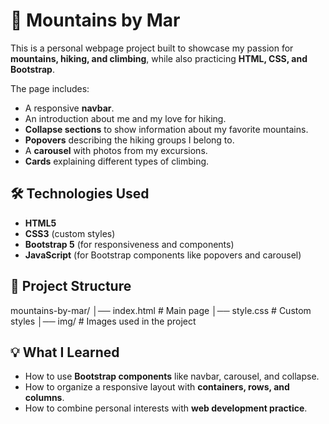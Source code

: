 # 🌄 Mountains by Mar

This is a personal webpage project built to showcase my passion for **mountains, hiking, and climbing**, while also practicing **HTML, CSS, and Bootstrap**.  


The page includes:
- A responsive **navbar**.  
- An introduction about me and my love for hiking.  
- **Collapse sections** to show information about my favorite mountains.  
- **Popovers** describing the hiking groups I belong to.  
- A **carousel** with photos from my excursions.  
- **Cards** explaining different types of climbing.  


## 🛠️ Technologies Used
- **HTML5**  
- **CSS3** (custom styles)  
- **Bootstrap 5** (for responsiveness and components)  
- **JavaScript** (for Bootstrap components like popovers and carousel)  


## 📂 Project Structure
mountains-by-mar/
│── index.html       # Main page
│── style.css        # Custom styles
│── img/             # Images used in the project


## 💡 What I Learned
- How to use **Bootstrap components** like navbar, carousel, and collapse.  
- How to organize a responsive layout with **containers, rows, and columns**.  
- How to combine personal interests with **web development practice**.  
